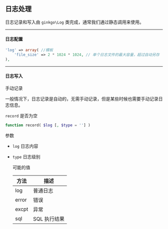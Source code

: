 ## 日志处理

日志记录和写入由 `ginkgo\Log` 类完成，通常我们通过静态调用来使用。

----------

#### 日志配置

``` php
'log' => array( //模板
    'file_size' => 2 * 1024 * 1024, // 单个日志文件的最大容量，超过自动另存
),
```

----------

#### 日志写入

手动记录

一般情况下，日志记录是自动的，无需手动记录，但是某些时候也需要手动记录日志信息。

`record` 是否为空

``` php
function record( $log [, $type = ''] )
```

参数

* `log` 日志内容
* `type` 日志级别

    可能的值

    | 方法 | 描述 |
    | - | - |
    | log | 普通日志 |
    | error | 错误 |
    | excpt | 异常 | 
    | sql | SQL 执行结果 | 